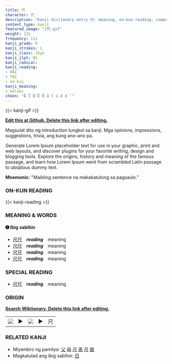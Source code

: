 ```yaml
---
title: 尺
character: 尺
description: "Kanji dictionary entry 尺: meaning, on-kun reading, compounds, origin, related kanji"
content_type: kanji
featured_image: "/尺.gif"
weight: 111
frequency: 111
kanji_grade: 9
kanji_strokes: 1
kanji_class: Jōyō
kanji_jlpt: N1
kanji_radical: 
kanji_reading: 
- DAI
- TAI
- oo-kii
kanji_meaning:
- malaki
chōon: "Ā Ī Ū Ē Ō ā ī ū ē ō ’"
---
```

[//]: # (Don't edit the line below. Kanji animated GIF code is automatically generated.)
{{< kanji-gif >}}

[//]: # (Edit below this line.)

**[Edit this at Github. Delete this link after editing.](https://github.com/tim0g/tim/tree/main/content/kanji/尺/index.md)**

Magsulat dito ng introduction tungkol sa kanji. Mga opinions, impressions, suggestions, trivia, ang kung ano-ano pa.

Generate Lorem Ipsum placeholder text for use in your graphic, print and web layouts, and discover plugins for your favorite writing, design and blogging tools. Explore the origins, history and meaning of the famous passage, and learn how Lorem Ipsum went from scrambled Latin passage to ubiqitous dummy text.
 
**Mnemonic:** "Maikling sentence na makakatulong sa pagsaulo."

### ON-KUN READING

[//]: # (Don't edit the line below. ON-KUN READING code is automatically generated.)
{{< kanji-reading >}}

### MEANING & WORDS

#### ➊ **Ibig sabihin**
  - [尺](../尺)[尺](../尺)　***reading***　meaning
  - [尺](../尺)[尺](../尺)　***reading***　meaning
  - [尺](../尺)[尺](../尺)　***reading***　meaning
  - [尺](../尺)[尺](../尺)　***reading***　meaning

### SPECIAL READING
  - [尺](../尺)[尺](../尺)　***reading***　meaning

### ORIGIN

**[Search Wiktionary. Delete this link after editing.](https://wiktionary.org/wiki/尺)**
<table class="kanji-table"><tr><td>
<img src="60px-尺-bronze.svg.png">
</td><td>▶</td><td>
<img src="60px-尺-oracle.svg.png">
</td><td>▶</td>
<td class="kanji-origin">尺</td>
</tr></table>

### RELATED KANJI
- Miyembro ng pamilya: [父](../父) [母](../母) [尺](../尺) [弟](../弟) [尺](../尺) [娘](../娘)
- Magkatulad ang ibig sabihin: [日](../日)
